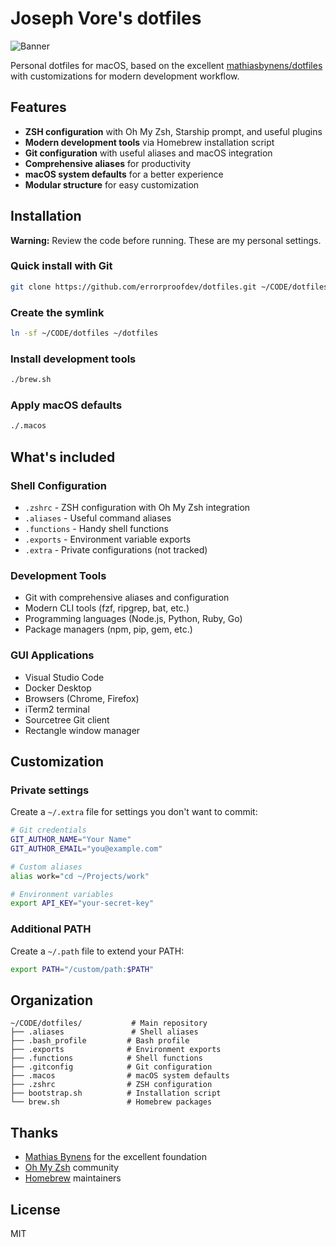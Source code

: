 # Joseph Vore's dotfiles

![Banner](https://i.imgur.com/EkEtphC.png)

Personal dotfiles for macOS, based on the excellent [mathiasbynens/dotfiles](https://github.com/mathiasbynens/dotfiles) with customizations for modern development workflow.

## Features

- **ZSH configuration** with Oh My Zsh, Starship prompt, and useful plugins
- **Modern development tools** via Homebrew installation script
- **Git configuration** with useful aliases and macOS integration
- **Comprehensive aliases** for productivity
- **macOS system defaults** for a better experience
- **Modular structure** for easy customization

## Installation

**Warning:** Review the code before running. These are my personal settings.

### Quick install with Git

```bash
git clone https://github.com/errorproofdev/dotfiles.git ~/CODE/dotfiles && cd ~/CODE/dotfiles && source bootstrap.sh
```

### Create the symlink

```bash
ln -sf ~/CODE/dotfiles ~/dotfiles
```

### Install development tools

```bash
./brew.sh
```

### Apply macOS defaults

```bash
./.macos
```

## What's included

### Shell Configuration
- `.zshrc` - ZSH configuration with Oh My Zsh integration
- `.aliases` - Useful command aliases
- `.functions` - Handy shell functions
- `.exports` - Environment variable exports
- `.extra` - Private configurations (not tracked)

### Development Tools
- Git with comprehensive aliases and configuration
- Modern CLI tools (fzf, ripgrep, bat, etc.)
- Programming languages (Node.js, Python, Ruby, Go)
- Package managers (npm, pip, gem, etc.)

### GUI Applications
- Visual Studio Code
- Docker Desktop
- Browsers (Chrome, Firefox)
- iTerm2 terminal
- Sourcetree Git client
- Rectangle window manager

## Customization

### Private settings
Create a `~/.extra` file for settings you don't want to commit:

```bash
# Git credentials
GIT_AUTHOR_NAME="Your Name"
GIT_AUTHOR_EMAIL="you@example.com"

# Custom aliases
alias work="cd ~/Projects/work"

# Environment variables
export API_KEY="your-secret-key"
```

### Additional PATH
Create a `~/.path` file to extend your PATH:

```bash
export PATH="/custom/path:$PATH"
```

## Organization

```
~/CODE/dotfiles/           # Main repository
├── .aliases               # Shell aliases
├── .bash_profile         # Bash profile
├── .exports              # Environment exports
├── .functions            # Shell functions
├── .gitconfig            # Git configuration
├── .macos                # macOS system defaults
├── .zshrc                # ZSH configuration
├── bootstrap.sh          # Installation script
└── brew.sh               # Homebrew packages
```

## Thanks

- [Mathias Bynens](https://github.com/mathiasbynens/dotfiles) for the excellent foundation
- [Oh My Zsh](https://ohmyz.sh/) community
- [Homebrew](https://brew.sh/) maintainers

## License

MIT
